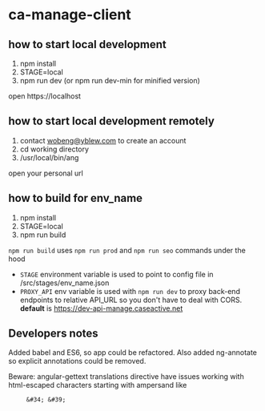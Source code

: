 # ca-manage-client

## how to start local development

1. npm install
2. STAGE=local
3. npm run dev (or npm run dev-min for minified version)

open https://localhost

## how to start local development remotely

1. contact wobeng@yblew.com to create an account 
2. cd working directory
3. /usr/local/bin/ang

open your personal url

## how to build for env_name

1. npm install
2. STAGE=local
3. npm run build

`npm run build` uses `npm run prod` and `npm run seo` commands under the hood

- `STAGE` environment variable is used to point to config file in /src/stages/env_name.json
- `PROXY_API` env variable is used with `npm run dev`  to proxy back-end endpoints to relative API_URL so you don't have to deal with CORS.
**default** is https://dev-api-manage.caseactive.net

## Developers notes

Added babel and ES6, so app could be refactored. Also added ng-annotate so explicit annotations could be removed.

Beware: angular-gettext translations directive have issues working with html-escaped characters starting with ampersand like 
         
         &#34; &#39;
